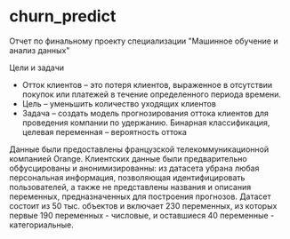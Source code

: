 # churn_predict
Отчет по финальному проекту специализации "Машинное обучение и анализ данных"

Цели и задачи
- Отток клиентов – это потеря клиентов, выраженное в отсутствии покупок или платежей в течение определенного периода времени.
- Цель – уменьшить количество уходящих клиентов
- Задача – создать модель прогнозирования оттока клиентов для проведения компании по удержанию. Бинарная классификация, целевая переменная – вероятность оттока

Данные были предоставлены французской телекоммуникационной компанией Orange. Клиентских данные были предварительно обфусцированы и анонимизированны: из датасета убрана любая персональная информация, позволяющая идентифицировать пользователей, а также не представлены названия и описания переменных, предназначенных для построения прогнозов. Датасет состоит из 50 тыс. объектов и включает 230 переменных, из которых первые 190 переменных - числовые, и оставшиеся 40 переменные - категориальные.
